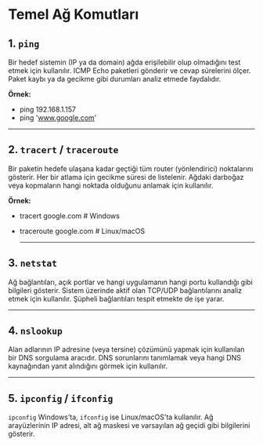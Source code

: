 # Temel Ağ  Komutları

## 1. `ping`
Bir hedef sistemin (IP ya da domain) ağda erişilebilir olup olmadığını test etmek için kullanılır. ICMP Echo paketleri gönderir ve cevap sürelerini ölçer. Paket kaybı ya da gecikme gibi durumları analiz etmede faydalıdır.

**Örnek:**
- ping 192.168.1.157 
- ping 'www.google.com'

---

## 2. `tracert` / `traceroute`
Bir paketin hedefe ulaşana kadar geçtiği tüm router (yönlendirici) noktalarını gösterir. Her bir atlama için gecikme süresi de listelenir. Ağdaki darboğaz veya kopmaların hangi noktada olduğunu anlamak için kullanılır.

**Örnek:** 
- tracert google.com      # Windows
- traceroute google.com   # Linux/macOS

  ---

## 3. `netstat`
Ağ bağlantıları, açık portlar ve hangi uygulamanın hangi portu kullandığı gibi bilgileri gösterir. Sistem üzerinde aktif olan TCP/UDP bağlantılarını analiz etmek için kullanılır. Şüpheli bağlantıları tespit etmekte de işe yarar.

---

## 4. `nslookup`
Alan adlarının IP adresine (veya tersine) çözümünü yapmak için kullanılan bir DNS sorgulama aracıdır. DNS sorunlarını tanımlamak veya hangi DNS kaynağından yanıt alındığını görmek için kullanılır.

---

## 5. `ipconfig` / `ifconfig`
`ipconfig` Windows’ta, `ifconfig` ise Linux/macOS’ta kullanılır. Ağ arayüzlerinin IP adresi, alt ağ maskesi ve varsayılan ağ geçidi gibi bilgilerini gösterir. 



